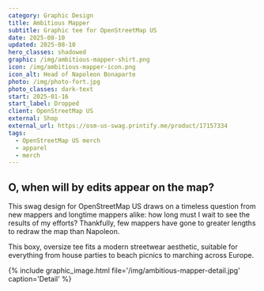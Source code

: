 ```yaml
---
category: Graphic Design
title: Ambitious Mapper
subtitle: Graphic tee for OpenStreetMap US
date: 2025-08-10
updated: 2025-08-10
hero_classes: shadowed
graphic: /img/ambitious-mapper-shirt.png
icon: /img/ambitious-mapper-icon.png
icon_alt: Head of Napoleon Bonaparte
photo: /img/photo-fort.jpg
photo_classes: dark-text
start: 2025-01-16
start_label: Dropped
client: OpenStreetMap US
external: Shop
external_url: https://osm-us-swag.printify.me/product/17157334
tags:
  - OpenStreetMap US merch
  - apparel
  - merch
---
```

## O, when will by edits appear on the map?

This swag design for OpenStreetMap US draws on a timeless question from new mappers and longtime mappers alike: how long must I wait to see the results of my efforts? Thankfully, few mappers have gone to greater lengths to redraw the map than Napoleon.

This boxy, oversize tee fits a modern streetwear aesthetic, suitable for everything from house parties to beach picnics to marching across Europe.

{% include graphic_image.html file='/img/ambitious-mapper-detail.jpg' caption='Detail' %}
